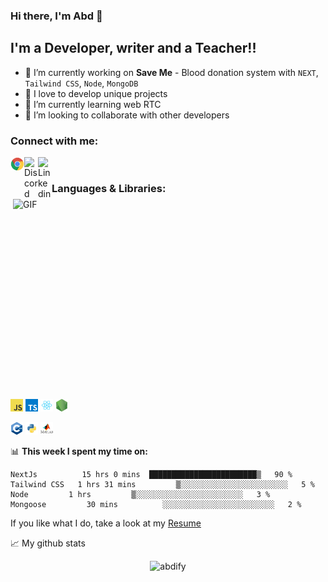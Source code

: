 ### Hi there, I'm Abd 👋


## I'm a Developer, writer and a Teacher!!

- 🔭 I’m currently working on **Save Me** - Blood donation system with `NEXT`, `Tailwind CSS`, `Node`, `MongoDB`
- 🔭 I love to develop unique projects
- 🌱 I’m currently learning web RTC
- 👯 I’m looking to collaborate with other developers

### Connect with me:
<a href="https://abd1.netlify.app">
  <img align="left" alt="Protfolio" width="22px" src="https://raw.githubusercontent.com/github/explore/80688e429a7d4ef2fca1e82350fe8e3517d3494d/topics/chrome/chrome.png" />
</a>

<a href="https://discord.gg/HxPyM23M">
  <img align="left" alt="Discord" width="22px" src="https://raw.githubusercontent.com/peterthehan/peterthehan/master/assets/discord.svg" />
</a>

<a href="https://www.linkedin.com/in/abdify/">
  <img align="left" alt="Linkedin" width="22px" src="https://raw.githubusercontent.com/peterthehan/peterthehan/master/assets/linkedin.svg" />
</a>

<br />


  <img align="right" alt="GIF" src="https://github.com/abhisheknaiidu/abhisheknaiidu/blob/master/code.gif?raw=true" width="500" height="320" />



### Languages & Libraries:

<code><img height="20" src="https://raw.githubusercontent.com/github/explore/80688e429a7d4ef2fca1e82350fe8e3517d3494d/topics/javascript/javascript.png"></code>
<code><img height="20" src="https://raw.githubusercontent.com/github/explore/5c058a388828bb5fde0bcafd4bc867b5bb3f26f3/topics/typescript/typescript.png"></code>
<code><img height="20" src="https://raw.githubusercontent.com/github/explore/80688e429a7d4ef2fca1e82350fe8e3517d3494d/topics/react/react.png"></code>
<code><img height="20" src="https://raw.githubusercontent.com/github/explore/80688e429a7d4ef2fca1e82350fe8e3517d3494d/topics/nodejs/nodejs.png"></code>

<code><img height="20" src="https://raw.githubusercontent.com/github/explore/80688e429a7d4ef2fca1e82350fe8e3517d3494d/topics/cpp/cpp.png"></code>
<code><img height="20" src="https://raw.githubusercontent.com/github/explore/80688e429a7d4ef2fca1e82350fe8e3517d3494d/topics/python/python.png"></code>
<code><img height="20" src="https://raw.githubusercontent.com/github/explore/80688e429a7d4ef2fca1e82350fe8e3517d3494d/topics/matlab/matlab.png"></code>

📊 **This week I spent my time on:**
<!--START_SECTION:waka-->
```text
NextJs          15 hrs 0 mins  ████████████████████████▒   90 % 
Tailwind CSS   1 hrs 31 mins         ▒░░░░░░░░░░░░░░░░░░░░░░░░   5 % 
Node         1 hrs         ▒░░░░░░░░░░░░░░░░░░░░░░░░   3 % 
Mongoose         30 mins          ░░░░░░░░░░░░░░░░░░░░░░░░░   2 % 
```
<!--END_SECTION:waka-->

If you like what I do, take a look at my <a href="https://drive.google.com/file/d/1BtQgJNlW5fOB_iDw9z76y3BhW4lPBz6F/view?usp=sharing" target="_blank">Resume</a>



📈 My github stats

<p align="center"> <img src="https://github-readme-stats.vercel.app/api?username=Abdify&show_icons=true&theme=gotham" alt="abdify" />


